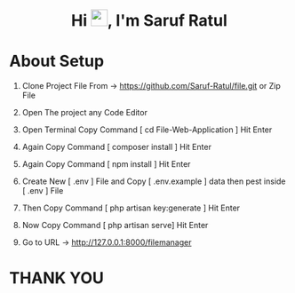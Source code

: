 <h1 align="center">Hi <img src="https://raw.githubusercontent.com/MartinHeinz/MartinHeinz/master/wave.gif" width="30px">, I'm Saruf Ratul</h1>

# About Setup

1. Clone Project File From -> https://github.com/Saruf-Ratul/file.git or Zip File

2. Open The project any Code Editor

3. Open Terminal Copy Command [ cd File-Web-Application ] Hit Enter 

4. Again  Copy Command [ composer install ] Hit Enter

5. Again  Copy Command [ npm install ] Hit Enter

6. Create New [ .env ] File and Copy [ .env.example ] data then pest inside [ .env ] File

7. Then Copy Command [ php artisan key:generate ] Hit Enter

8. Now Copy Command [ php artisan serve] Hit Enter

9. Go to URL -> http://127.0.0.1:8000/filemanager

#
# THANK YOU 

